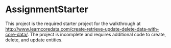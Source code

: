 # AssignmentStarter
This project is the required starter project for the walkthrough at http://www.learncoredata.com/create-retrieve-update-delete-data-with-core-data/.
The project is incomplete and requires additional code to create, delete, and update entities.
